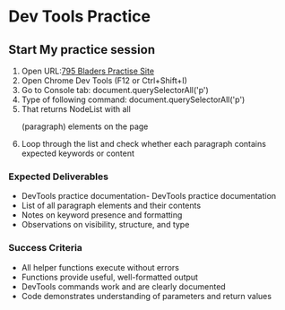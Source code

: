 # Dev Tools Practice

## Start My practice session

1. Open URL:[795 Bladers Practise Site](https://795bladers.lookcycle.com/en)
2. Open Chrome Dev Tools (F12 or Ctrl+Shift+I)
3. Go to Console tab: document.querySelectorAll('p')
4. Type of following command: document.querySelectorAll('p')
5. That returns NodeList with all <p> (paragraph) elements on the page
6. Loop through the list and check whether each paragraph contains expected keywords or content

### Expected Deliverables

- DevTools practice documentation- DevTools practice documentation
- List of all paragraph elements and their contents
- Notes on keyword presence and formatting
- Observations on visibility, structure, and type

### Success Criteria

- All helper functions execute without errors
- Functions provide useful, well-formatted output
- DevTools commands work and are clearly documented
- Code demonstrates understanding of parameters and return values
